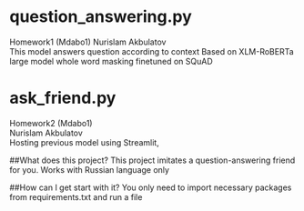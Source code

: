 # question_answering.py
Homework1 (Mdabo1)
Nurislam Akbulatov  
This model answers question according to context
Based on XLM-RoBERTa large model whole word masking finetuned on SQuAD  
# ask_friend.py
Homework2 (Mdabo1)  
Nurislam Akbulatov  
Hosting previous model using Streamlit, 

##What does this project? 
This project imitates a question-answering friend for you. Works with Russian language only

##How can I get start with it?
You only need to import necessary packages from requirements.txt and run a file


